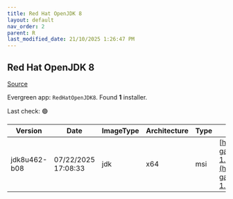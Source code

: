 ```yaml
---
title: Red Hat OpenJDK 8
layout: default
nav_order: 2
parent: R
last_modified_date: 21/10/2025 1:26:47 PM
---
```


## Red Hat OpenJDK 8

[Source](https://developers.redhat.com/products/openjdk/overview)

Evergreen app: `RedHatOpenJDK8`. Found **1** installer.

Last check: 🟢

| Version      | Date                | ImageType | Architecture | Type | URI                                                                                                                                                                                                                                                                        |
| ------------ | ------------------- | --------- | ------------ | ---- | -------------------------------------------------------------------------------------------------------------------------------------------------------------------------------------------------------------------------------------------------------------------------- |
| jdk8u462-b08 | 07/22/2025 17:08:33 | jdk       | x64          | msi  | [https://developers.redhat.com/content-gateway/file/pub/openjdk/adoptium/July_2025/java-1.8.0-openjdk-1.8.0.462.b08-2.win.x86_64.msi](https://developers.redhat.com/content-gateway/file/pub/openjdk/adoptium/July_2025/java-1.8.0-openjdk-1.8.0.462.b08-2.win.x86_64.msi) |
